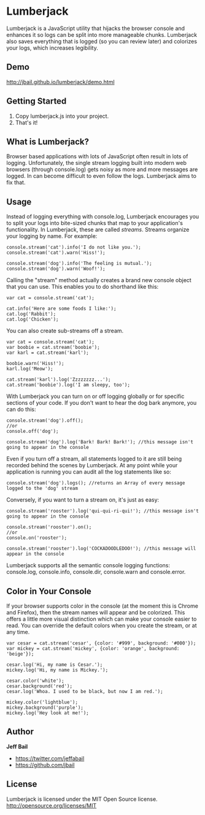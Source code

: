 # Lumberjack

Lumberjack is a JavaScript utility that hijacks the browser console and enhances it so logs can be split into more manageable chunks. Lumberjack also saves everything that is logged (so you can review later) and colorizes your logs, which increases  legibility. 

## Demo

<http://jbail.github.io/lumberjack/demo.html>

## Getting Started

1. Copy lumberjack.js into your project.
2. That's it!

## What is Lumberjack?

Browser based applications with lots of JavaScript often result in lots of logging. Unfortunately, the single stream logging built into modern web browsers (through console.log) gets noisy as more and more messages are logged. In can become difficult to even follow the logs. Lumberjack aims to fix that.



## Usage

Instead of logging everything with console.log, Lumberjack encourages you to split your logs into bite-sized chunks that map to your application's functionality. In Lumberjack, these are called *streams*. Streams organize your logging by name. For example:

```
console.stream('cat').info('I do not like you.');
console.stream('cat').warn('Hiss!');

console.stream('dog').info('The feeling is mutual.');
console.stream('dog').warn('Woof!');
```

Calling the "stream" method actually creates a brand new console object that you can use. This enables you to do shorthand like this:

```
var cat = console.stream('cat');

cat.info('Here are some foods I like:');
cat.log('Rabbit');
cat.log('Chicken');
```

You can also create sub-streams off a stream.

```
var cat = console.stream('cat');
var boobie = cat.stream('boobie');
var karl = cat.stream('karl');

boobie.warn('Hiss!');
karl.log('Meow');

cat.stream('karl').log('Zzzzzzzz...');
cat.stream('boobie').log('I am sleepy, too');
```

With Lumberjack you can turn on or off logging globally or for specific sections of your code. If you don't want to hear the dog bark anymore, you can do this:

```
console.stream('dog').off();
//or
console.off('dog');

console.stream('dog').log('Bark! Bark! Bark!'); //this message isn't going to appear in the console
```

Even if you turn off a stream, all statements logged to it are still being recorded behind the scenes by Lumberjack. At any point while your application is running you can audit all the log statements like so:

```
console.stream('dog').logs(); //returns an Array of every message logged to the 'dog' stream
```

Conversely, if you want to turn a stream on, it's just as easy:

```
console.stream('rooster').log('qui-qui-ri-qui!'); //this message isn't going to appear in the console

console.stream('rooster').on();
//or
console.on('rooster');

console.stream('rooster').log('COCKADOODLEDOO!'); //this message will appear in the console
```

Lumberjack supports all the semantic console logging functions: console.log, console.info, console.dir, console.warn and console.error. 

## Color in Your Console

If your browser supports color in the console (at the moment this is Chrome and Firefox), then the stream names will appear and be colorized. This offers a little more visual distinction which can make your console easier to read. You can override the default colors when you create the stream, or at any time.

```
var cesar = cat.stream('cesar', {color: '#999', background: '#000'});
var mickey = cat.stream('mickey', {color: 'orange', background: 'beige'});

cesar.log('Hi, my name is Cesar.');
mickey.log('Hi, my name is Mickey.');

cesar.color('white');
cesar.background('red');
cesar.log('Whoa. I used to be black, but now I am red.');

mickey.color('lightblue');
mickey.background('purple');
mickey.log('Hey look at me!');
```

## Author

**Jeff Bail**

+ <https://twitter.com/jeffabail>
+ <https://github.com/jbail>

## License

Lumberjack is licensed under the MIT Open Source license. <http://opensource.org/licenses/MIT>